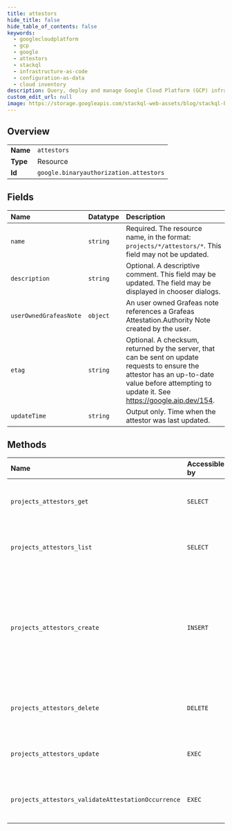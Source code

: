 ```yaml
---
title: attestors
hide_title: false
hide_table_of_contents: false
keywords:
  - googlecloudplatform
  - gcp
  - google
  - attestors
  - stackql
  - infrastructure-as-code
  - configuration-as-data
  - cloud inventory
description: Query, deploy and manage Google Cloud Platform (GCP) infrastructure and resources using SQL
custom_edit_url: null
image: https://storage.googleapis.com/stackql-web-assets/blog/stackql-blog-post-featured-image.png
---
```

  
    

## Overview
<table><tbody>
<tr><td><b>Name</b></td><td><code>attestors</code></td></tr>
<tr><td><b>Type</b></td><td>Resource</td></tr>
<tr><td><b>Id</b></td><td><code>google.binaryauthorization.attestors</code></td></tr>
</tbody></table>

## Fields
| Name | Datatype | Description |
|:-----|:---------|:------------|
| `name` | `string` | Required. The resource name, in the format: `projects/*/attestors/*`. This field may not be updated. |
| `description` | `string` | Optional. A descriptive comment. This field may be updated. The field may be displayed in chooser dialogs. |
| `userOwnedGrafeasNote` | `object` | An user owned Grafeas note references a Grafeas Attestation.Authority Note created by the user. |
| `etag` | `string` | Optional. A checksum, returned by the server, that can be sent on update requests to ensure the attestor has an up-to-date value before attempting to update it. See https://google.aip.dev/154. |
| `updateTime` | `string` | Output only. Time when the attestor was last updated. |
## Methods
| Name | Accessible by | Required Params | Description |
|:-----|:--------------|:----------------|:------------|
| `projects_attestors_get` | `SELECT` | `name` | Gets an attestor. Returns NOT_FOUND if the attestor does not exist. |
| `projects_attestors_list` | `SELECT` | `parent` | Lists attestors. Returns INVALID_ARGUMENT if the project does not exist. |
| `projects_attestors_create` | `INSERT` | `parent` | Creates an attestor, and returns a copy of the new attestor. Returns NOT_FOUND if the project does not exist, INVALID_ARGUMENT if the request is malformed, ALREADY_EXISTS if the attestor already exists. |
| `projects_attestors_delete` | `DELETE` | `name` | Deletes an attestor. Returns NOT_FOUND if the attestor does not exist. |
| `projects_attestors_update` | `EXEC` | `name` | Updates an attestor. Returns NOT_FOUND if the attestor does not exist. |
| `projects_attestors_validateAttestationOccurrence` | `EXEC` | `attestor` | Returns whether the given Attestation for the given image URI was signed by the given Attestor |
